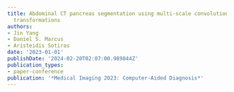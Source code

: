 ```yaml
---
title: Abdominal CT pancreas segmentation using multi-scale convolution with aggregated
  transformations
authors:
- Jin Yang
- Daniel S. Marcus
- Aristeidis Sotiras
date: '2023-01-01'
publishDate: '2024-02-20T02:07:00.989844Z'
publication_types:
- paper-conference
publication: '*Medical Imaging 2023: Computer-Aided Diagnosis*'
---
```

